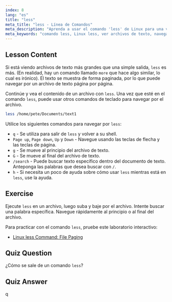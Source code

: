 ```yaml
---
index: 8
lang: "es"
title: "less"
meta_title: "less - Línea de Comandos"
meta_description: "Aprenda a usar el comando 'less' de Linux para una visualización y navegación eficientes de archivos de texto. Domine la paginación, la búsqueda y la salida con esta guía para principiantes."
meta_keywords: "comando less, Linux less, ver archivos de texto, navegar archivos, tutorial de Linux, Linux para principiantes, guía de Linux"
---
```


## Lesson Content

Si está viendo archivos de texto más grandes que una simple salida, `less` es más. (En realidad, hay un comando llamado `more` que hace algo similar, lo cual es irónico). El texto se muestra de forma paginada, por lo que puede navegar por un archivo de texto página por página.

Continúe y vea el contenido de un archivo con `less`. Una vez que esté en el comando `less`, puede usar otros comandos de teclado para navegar por el archivo.

```bash
less /home/pete/Documents/text1
```

Utilice los siguientes comandos para navegar por `less`:

- `q` - Se utiliza para salir de `less` y volver a su shell.
- `Page up`, `Page down`, `Up` y `Down` - Navegue usando las teclas de flecha y las teclas de página.
- `g` - Se mueve al principio del archivo de texto.
- `G` - Se mueve al final del archivo de texto.
- `/search` - Puede buscar texto específico dentro del documento de texto. Anteponga las palabras que desea buscar con `/`.
- `h` - Si necesita un poco de ayuda sobre cómo usar `less` mientras está en `less`, use la ayuda.

## Exercise

Ejecute `less` en un archivo, luego suba y baje por el archivo. Intente buscar una palabra específica. Navegue rápidamente al principio o al final del archivo.

Para practicar con el comando `less`, pruebe este laboratorio interactivo:

- [Linux less Command: File Paging](https://labex.io/es/labs/linux-linux-less-command-file-paging-214301)

## Quiz Question

¿Cómo se sale de un comando `less`?

## Quiz Answer

q

